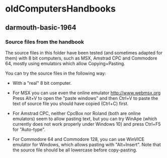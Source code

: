 # oldComputersHandbooks

## darmouth-basic-1964

### Source files from the handbook

The source files in this folder have been tested (and sometimes adapted for 
them) with 8 bit computers, such as MSX, Amstrad CPC and Commodore 64, mostly 
using emulators which allow Copying+Pasting.

You can try the source files in the following way:

* With a "real" 8 bit computer.

* For MSX you can use even the online emulator http://www.webmsx.org    Press Alt+V to open the "paste windows" and then Ctrl+V to paste the text of source file you should have copied (Ctrl+C) first.

* For Amstrad CPC, neither CpcBox nor Roland (both are online emulators) seem to allow pasting text, but you can try WinApe (which currently does not work properly under Windows 10) and press Ctrl+F5 for "Auto-type".

* For Commodore 64 and Commodore 128, you can use WinVICE emulator for Windows, which allows pasting with "Alt+Insert". Note that the source file should be all lowercase before copy-pasting.
